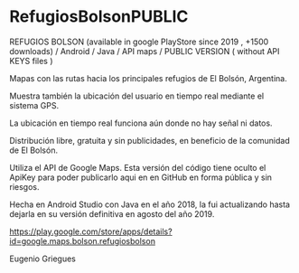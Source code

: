 # RefugiosBolsonPUBLIC

REFUGIOS BOLSON (available in google PlayStore since 2019 , +1500 downloads) / Android / Java / API maps / PUBLIC VERSION ( without API KEYS files )

Mapas con las rutas hacia los principales refugios de El Bolsón, Argentina.

Muestra también la ubicación del usuario en tiempo real mediante el sistema GPS.

La ubicación en tiempo real funciona aún donde no hay señal ni datos.

Distribución libre, gratuita y sin publicidades, en beneficio de la comunidad de El Bolsón.

Utiliza el API de Google Maps. Esta versión del código tiene oculto el ApiKey para poder publicarlo aqui en en GitHub en forma pública y sin riesgos.

Hecha en Android Studio con Java en el año 2018, la fui actualizando hasta dejarla en su versión definitiva en agosto del año 2019.

https://play.google.com/store/apps/details?id=google.maps.bolson.refugiosbolson

Eugenio Griegues
